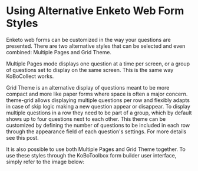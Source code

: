 # Using Alternative Enketo Web Form Styles

Enketo web forms can be customized in the way your questions are presented. There are two alternative styles that can be selected and even combined: Multiple Pages and Grid Theme.
 
Multiple Pages mode displays one question at a time per screen, or a group of questions set to display on the same screen. This is the same way KoBoCollect works.
 
Grid Theme is an alternative display of questions meant to be more compact and more like paper forms where space is often a major concern. theme-grid allows displaying multiple questions per row and flexibly adapts in case of skip logic making a new question appear or disappear. To display multiple questions in a row they need to be part of a group, which by default shows up to four questions next to each other. This theme can be customized by defining the number of questions to be included in each row through the appearance field of each question's settings. For more details see this post.
 
It is also possible to use both Multiple Pages and Grid Theme together. To use these styles through the KoBoToolbox form builder user interface, simply refer to the image below:
